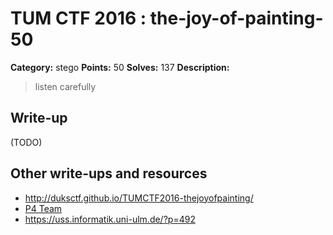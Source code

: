 # TUM CTF 2016 : the-joy-of-painting-50

**Category:** stego
**Points:** 50
**Solves:** 137
**Description:**

> listen carefully

## Write-up

(TODO)

## Other write-ups and resources

* http://duksctf.github.io/TUMCTF2016-thejoyofpainting/
* [P4 Team](https://github.com/p4-team/ctf/tree/master/2016-10-01-tum/joy_stegano_50)
* https://uss.informatik.uni-ulm.de/?p=492
